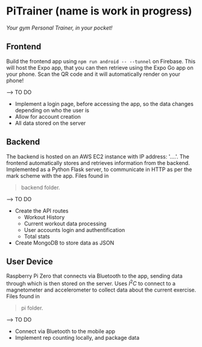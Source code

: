 # PiTrainer (name is work in progress)

_Your gym Personal Trainer, in your pocket!_

## Frontend

Build the frontend app using `npm run android -- --tunnel` on Firebase. This will host the Expo app, that you can then retrieve using the Expo Go app on your phone. Scan the QR code and it will automatically render on your phone!

--> TO DO

- Implement a login page, before accessing the app, so the data changes depending on who the user is
- Allow for account creation
- All data stored on the server

## Backend

The backend is hosted on an AWS EC2 instance with IP address: '....'. The frontend automatically stores and retrieves information from the backend. Implemented as a Python Flask server, to communicate in HTTP as per the mark scheme with the app. Files found in
> backend
folder.

--> TO DO

- Create the API routes
    - Workout History
    - Current workout data processing
    - User accounts login and authentification
    - Total stats
- Create MongoDB to store data as JSON

## User Device

Raspberry Pi Zero that connects via Bluetooth to the app, sending data through which is then stored on the server. Uses $I^2C$ to connect to a magnetometer and accelerometer to collect data about the current exercise. Files found in
> pi
folder.

--> TO DO

- Connect via Bluetooth to the mobile app
- Implement rep counting locally, and package data
